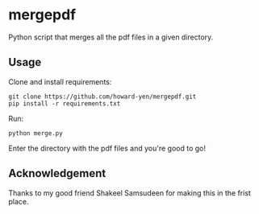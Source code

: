 # mergepdf

Python script that merges all the pdf files in a given directory.

## Usage

Clone and install requirements:

```
git clone https://github.com/howard-yen/mergepdf.git
pip install -r requirements.txt
```

Run:

```
python merge.py
```

Enter the directory with the pdf files and you're good to go!

## Acknowledgement

Thanks to my good friend Shakeel Samsudeen for making this in the frist place.
